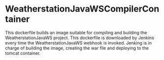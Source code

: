 # WeatherstationJavaWSCompilerContainer
This dockerfile builds an image suitable for compiling and building the WeatherstationJavaWS project.
This dockerfile is downloaded by Jenkins every time the WeatherstationJavaWS webhook is invoked.
Jenking is in charge of building the image, creating the war file and deploying to the tomcat container.
